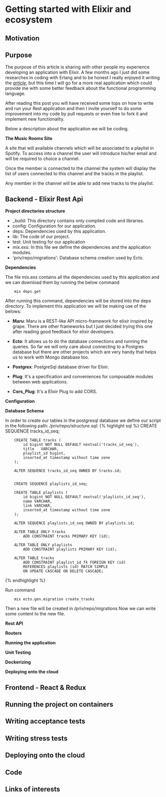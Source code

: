 
# Getting started with Elixir and ecosystem

## Motivation
  

## Purpose
 
 The purpose of this article is sharing with other people my experience developing an application with Elixir.  A few months ago I just did
 some researches in coding with Erlang and to be honest I really enjoyed it writing the *[article](https://github.com/wesovi/js-freeze_vs_seal)*, but this time  I will go for a more real application which could provide me with some better feedback
 about the functional programming language.

 After reading this post you will have received some tops on how to write and run your Rest application and then I invite yourself to 
 do some improvement into my code by pull requests or even free to fork it and implement new functionality.
 
 Below a description about the application we will be coding.
  
 **The Music Rooms Site**
  
   A site that will available channels which will be associated to a playlist in Spotify. To access into a channel the user will introduce his/her email 
   and will be required to choice a channel.
   
   Once the member is connected to the channel the system will display the list of users connected to this channel and the tracks in the playlist.
   
   Any member in the channel will be able to add new tracks to the playlist.
 
## Backend - Elixir Rest Api

 **Project directories structure** 
   * _build: This directory contains only compiled code and libraries.
   * config: Configuration for our application.
   * deps: Dependencies used by this application. 
   * lib: The code of our project.
   * test: Unit testing for our application
   * mix.exs: In this file we define the dependencies and the application modules.
   * 'priv/repo/migrations': Database schema creation used by Ecto.


 **Dependencies**

   The file mix.exs contains all the dependencies used by this application and we can download them by running the below command
        
        mix deps.get
        
   After running this command,  dependencies will be stored into the deps directory.
   To implement this application we will be making use of the belows:
   
   +    **Maru**: Maru is a REST-like API micro-framework for elixir inspired by grape. There are other frameworks but I just decided trying this one after reading good feedback for elixir developers.
   
   +    **Ecto**: It allows us to do the database connections and running the queries. So far we will only care about connecting to a Postgres database but
        there are other projects which are very handy that helps us to work with Mongo database too. 
    
   -    **Postgrex**: PostgreSql database driver for Elixir.
   
   -    **Plug**: It's a specification and conveniences for composable modules between web applications.
   
   -    **Cors_Plug**: It's a Elixir Plug to add CORS.
   
 
 **Configuration**

 **Database Schema**
 
   In order to create our tables in the postgresql database we define our script in the following path: */priv/repo/structure.sql*:
   {% highlight sql %}
        CREATE SEQUENCE tracks_id_seq;
           
        CREATE TABLE tracks (
            id bigint NOT NULL DEFAULT nextval('tracks_id_seq'),
            title   VARCHAR,
            playlist_id bigint,
            inserted_at timestamp without time zone
        );
           
        ALTER SEQUENCE tracks_id_seq OWNED BY tracks.id;
           
           
        CREATE SEQUENCE playlists_id_seq;
           
        CREATE TABLE playlists (
            id bigint NOT NULL DEFAULT nextval('playlists_id_seq'),
            name VARCHAR,
            link VARCHAR,
            inserted_at timestamp without time zone
        );
           
        ALTER SEQUENCE playlists_id_seq OWNED BY playlists.id;
        
        ALTER TABLE ONLY tracks
            ADD CONSTRAINT tracks PRIMARY KEY (id);
           
        ALTER TABLE ONLY playlists
            ADD CONSTRAINT playlists PRIMARY KEY (id);
           
        ALTER TABLE tracks
            ADD CONSTRAINT playlist_id_fk FOREIGN KEY (id)
            REFERENCES playlists (id) MATCH SIMPLE
            ON UPDATE CASCADE ON DELETE CASCADE;     
        
   {% endhighlight %}   
        

   
   Run command 
        
        mix ecto.gen.migration create_trasks
        
   Then a new file will be created in /priv/repo/migrations
   Now we can write some content to the new file.  
   
 **Rest API**
   
 **Routers**
   
 **Running the application**
   
 **Unit Testing**         
            
 **Dockerizing**
   
 **Deploying onto the cloud**
            
## Frontend - React & Redux

    
    
## Running the project on containers 

## Writing acceptance tests

## Writing stress tests

## Deploying onto the cloud

## Code

## Links of interests